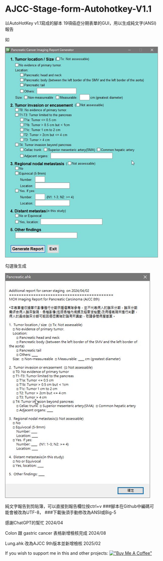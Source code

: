 # AJCC-Stage-form-Autohotkey-V1.1
以AutoHotKey v1.1寫成的腳本
19項癌症分期表單的GUI，用以生成純文字(ANSI)報告

如

![這是示範圖](/pancreas00.jpg)

勾選後生成

![這是示範圖](/pancreas01.jpg)

純文字報告到剪貼簿，可以直接到報告欄位按ctrl+v
###腳本在Github中編碼可能會被改為UTF-8，
###下載後須手動修改為ANSI或Big-5

感謝ChatGPT的幫忙
2024/04

Colon 跟 gastric cancer 表格新增檢核完成 
2024/08

Lung.ahk 改為AJCC 9th版本並新增檢核 
2025/02

If you wish to support me in this and other projects:
[!["Buy Me A Coffee"](https://www.buymeacoffee.com/assets/img/custom_images/orange_img.png)](https://www.buymeacoffee.com/hw98188d)
